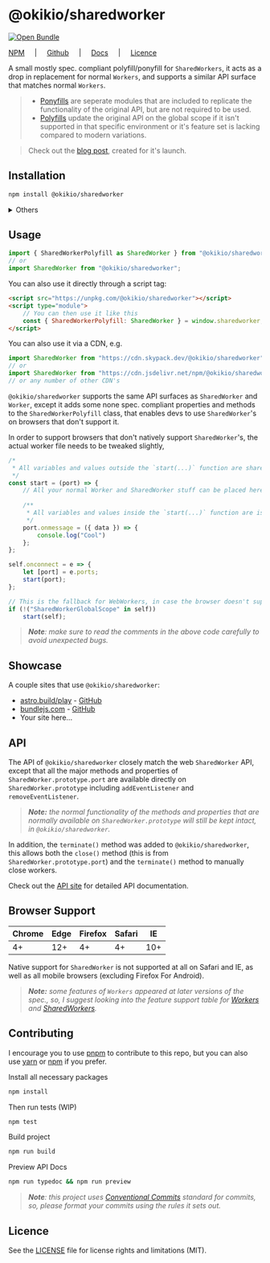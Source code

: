 # @okikio/sharedworker

[![Open Bundle](https://bundlejs.com/badge-light.svg)](https://bundlejs.com/?q=@okikio/sharedworker&bundle)

[NPM](https://www.npmjs.com/package/@okikio/sharedworker) <span style="padding-inline: 1rem">|</span> [Github](https://github.com/okikio/sharedworker#readme) <span style="padding-inline: 1rem">|</span> [Docs](https://sharedworker.okikio.dev) <span style="padding-inline: 1rem">|</span> [Licence](./LICENSE)  


A small mostly spec. compliant polyfill/ponyfill for `SharedWorkers`, it acts as a drop in replacement for normal `Workers`, and supports a similar API surface that matches normal `Workers`.

> * [Ponyfills](https://github.com/sindresorhus/ponyfill) are seperate modules that are included to replicate the functionality of the original API, but are not required to be used.
> * [Polyfills](https://developer.mozilla.org/en-US/docs/Glossary/Polyfill) update the original API on the global scope if it isn't supported in that specific environment or it's feature set is lacking compared to modern variations.

> Check out the [blog post](https://blog.okikio.dev/sharedworker), created for it's launch. 

## Installation
```bash
npm install @okikio/sharedworker
```

<details>
    <summary>Others</summary>

```bash
yarn add @okikio/sharedworker
```

or 

```bash
pnpm install @okikio/sharedworker
```
</details>

## Usage

```ts
import { SharedWorkerPolyfill as SharedWorker } from "@okikio/sharedworker";
// or 
import SharedWorker from "@okikio/sharedworker";
```

You can also use it directly through a script tag:
```html
<script src="https://unpkg.com/@okikio/sharedworker"></script>
<script type="module">
    // You can then use it like this
    const { SharedWorkerPolyfill: SharedWorker } = window.sharedworker; 
</script>
```

You can also use it via a CDN, e.g.
```ts
import SharedWorker from "https://cdn.skypack.dev/@okikio/sharedworker";
// or 
import SharedWorker from "https://cdn.jsdelivr.net/npm/@okikio/sharedworker";
// or any number of other CDN's
```

`@okikio/sharedworker` supports the same API surfaces as `SharedWorker` and `Worker`, except it adds some none spec. compliant properties and methods to the `SharedWorkerPolyfill` class, that enables devs to use `SharedWorker`'s on browsers that don't support it.

In order to support browsers that don't natively support `SharedWorker`'s, the actual worker file needs to be tweaked slightly,

```ts
/* 
 * All variables and values outside the `start(...)` function are shared between all pages, this behavior can cause unexpected bugs if you're not careful
 */
const start = (port) => {
    // All your normal Worker and SharedWorker stuff can be placed here and should just work, with no extra setup required 
    
    /** 
     * All variables and values inside the `start(...)` function are isolated to each page, and will be allocated seperately per page. 
     */
    port.onmessage = ({ data }) => {
        console.log("Cool")
    };
};

self.onconnect = e => {
    let [port] = e.ports;
    start(port);
};

// This is the fallback for WebWorkers, in case the browser doesn't support SharedWorkers natively
if (!("SharedWorkerGlobalScope" in self)) 
    start(self);
```

> _**Note**: make sure to read the comments in the above code carefully to avoid unexpected bugs._

## Showcase

A couple sites that use `@okikio/sharedworker`:
* [astro.build/play](https://astro.build/play) - [GitHub](https://github.com/snowpackjs/astro-repl)
* [bundlejs.com](https://bundlejs.com) - [GitHub](https://github.com/okikio/bundle)
* Your site here...

## API

The API of `@okikio/sharedworker` closely match the web `SharedWorker` API, except that all the major methods and properties of `SharedWorker.prototype.port` are available directly on `SharedWorker.prototype` including `addEventListener` and `removeEventListener`. 

> _**Note:** the normal functionality of the methods and properties that are normally available on `SharedWorker.prototype` will still be kept intact, in `@okikio/sharedworker`._ 

In addition, the `terminate()` method was added to `@okikio/sharedworker`, this allows both the `close()` method (this is from `SharedWorker.prototype.port`) and the `terminate()` method to manually close workers. 

Check out the [API site](https://sharedworker.okikio.dev) for detailed API documentation.

## Browser Support

| Chrome | Edge | Firefox | Safari | IE  |
| ------ | ---- | ------- | ------ | --- |
| 4+     | 12+  | 4+      | 4+     | 10+ |

Native support for `SharedWorker` is not supported at all on Safari and IE, as well as all mobile browsers (excluding Firefox For Android).

> _**Note:** some features of `Workers` appeared at later versions of the spec., so, I suggest looking into the feature support table for [Workers](https://developer.mozilla.org/en-US/docs/Web/API/Worker#browser_compatibility) and [SharedWorkers](https://developer.mozilla.org/en-US/docs/Web/API/SharedWorker#browser_compatibility)._ 


## Contributing

I encourage you to use [pnpm](https://pnpm.io/configuring) to contribute to this repo, but you can also use [yarn](https://classic.yarnpkg.com/lang/en/) or [npm](https://npmjs.com) if you prefer.

Install all necessary packages
```bash
npm install
```

Then run tests (WIP)
```bash
npm test
```

Build project 
```bash
npm run build
```

Preview API Docs
```bash
npm run typedoc && npm run preview
```

> _**Note**: this project uses [Conventional Commits](https://www.conventionalcommits.org/en/v1.0.0/) standard for commits, so, please format your commits using the rules it sets out._

## Licence
See the [LICENSE](./LICENSE) file for license rights and limitations (MIT).
